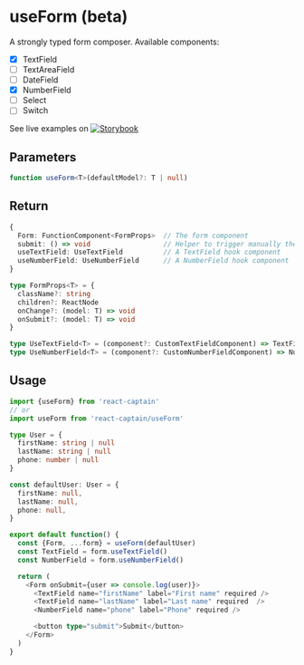 # useForm (beta)

A strongly typed form composer. Available components:

  - [X] TextField
  - [ ] TextAreaField
  - [ ] DateField
  - [X] NumberField
  - [ ] Select
  - [ ] Switch

See live examples on [![Storybook](https://cdn.jsdelivr.net/gh/storybooks/brand@master/badge/badge-storybook.svg)](https://react-captain.soywod.me/?selectedKind=useForm&selectedStory=Default&full=0&addons=1&stories=1&panelRight=0&addonPanel=storybook%2Factions%2Factions-panel)

## Parameters

```typescript
function useForm<T>(defaultModel?: T | null)
```

## Return

```typescript
{
  Form: FunctionComponent<FormProps>  // The form component
  submit: () => void                  // Helper to trigger manually the form
  useTextField: UseTextField          // A TextField hook component
  useNumberField: UseNumberField      // A NumberField hook component
}

type FormProps<T> = {
  className?: string
  children?: ReactNode
  onChange?: (model: T) => void
  onSubmit?: (model: T) => void
}

type UseTextField<T> = (component?: CustomTextFieldComponent) => TextFieldComponent 
type UseNumberField<T> = (component?: CustomNumberFieldComponent) => NumberFieldComponent 
```

## Usage

```typescript
import {useForm} from 'react-captain'
// or
import useForm from 'react-captain/useForm'

type User = {
  firstName: string | null
  lastName: string | null
  phone: number | null
}

const defaultUser: User = {
  firstName: null,
  lastName: null,
  phone: null,
}

export default function() {
  const {Form, ...form} = useForm(defaultUser)
  const TextField = form.useTextField()
  const NumberField = form.useNumberField()

  return (
    <Form onSubmit={user => console.log(user)}>
      <TextField name="firstName" label="First name" required />
      <TextField name="lastName" label="Last name" required  />
      <NumberField name="phone" label="Phone" required />

      <button type="submit">Submit</button>
    </Form>
  )
}
```
